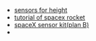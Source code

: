  - [sensors for height](https://www.apogeerockets.com/Electronics-Payloads/Altimeters/Jolly-Logic-AltimeterTwo)
 - [tutorial of spacex rocket]( https://www.youtube.com/watch?v=xh92YCbRAA0)
 - [spaceX sensor kit(plan B)](https://bps.space/products/signal-r2 )
 - 
